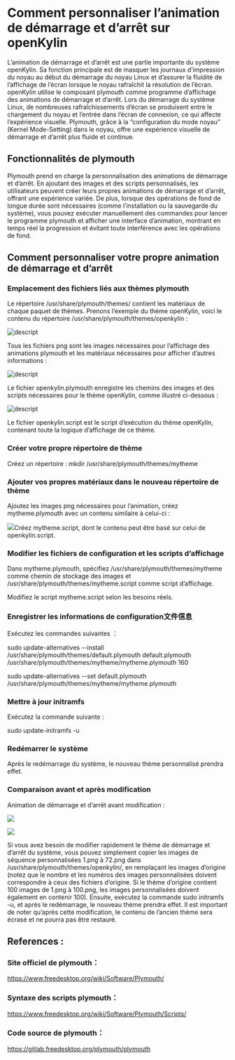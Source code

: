 # Comment personnaliser l’animation de démarrage et d’arrêt sur openKylin

L’animation de démarrage et d’arrêt est une partie importante du système openKylin. Sa fonction principale est de masquer les journaux d’impression du noyau au début du démarrage du noyau Linux et d’assurer la fluidité de l’affichage de l’écran lorsque le noyau rafraîchit la résolution de l’écran. openKylin utilise le composant plymouth comme programme d’affichage des animations de démarrage et d’arrêt. Lors du démarrage du système Linux, de nombreuses rafraîchissements d’écran se produisent entre le chargement du noyau et l’entrée dans l’écran de connexion, ce qui affecte l’expérience visuelle. Plymouth, grâce à la “configuration du mode noyau” (Kernel Mode-Setting) dans le noyau, offre une expérience visuelle de démarrage et d’arrêt plus fluide et continue.

## Fonctionnalités de plymouth

Plymouth prend en charge la personnalisation des animations de démarrage et d’arrêt. En ajoutant des images et des scripts personnalisés, les utilisateurs peuvent créer leurs propres animations de démarrage et d’arrêt, offrant une expérience variée. De plus, lorsque des opérations de fond de longue durée sont nécessaires (comme l’installation ou la sauvegarde du système), vous pouvez exécuter manuellement des commandes pour lancer le programme plymouth et afficher une interface d’animation, montrant en temps réel la progression et évitant toute interférence avec les opérations de fond.

## Comment personnaliser votre propre animation de démarrage et d’arrêt

### Emplacement des fichiers liés aux thèmes plymouth

Le répertoire /usr/share/plymouth/themes/ contient les matériaux de chaque paquet de thèmes. Prenons l’exemple du thème openKylin, voici le contenu du répertoire /usr/share/plymouth/themes/openkylin :

![descript](./assets/如何在openkylin上制作个性化开关机动画/1720961423.2230046.jpeg)

Tous les fichiers png sont les images nécessaires pour l’affichage des animations plymouth et les matériaux nécessaires pour afficher d’autres informations :

![descript](./assets/如何在openkylin上制作个性化开关机动画/1720961423.2243407.jpeg)


Le fichier openkylin.plymouth enregistre les chemins des images et des scripts nécessaires pour le thème openKylin, comme illustré ci-dessous :

![descript](./assets/如何在openkylin上制作个性化开关机动画/1720961423.2249289.jpeg)

Le fichier openkylin.script est le script d’exécution du thème openKylin, contenant toute la logique d’affichage de ce thème.

### Créer votre propre répertoire de thème

Créez un répertoire : mkdir /usr/share/plymouth/themes/mytheme

### Ajouter vos propres matériaux dans le nouveau répertoire de thème

Ajoutez les images png nécessaires pour l’animation, créez mytheme.plymouth avec un contenu similaire à celui-ci :

![](./assets/如何在openkylin上制作个性化开关机动画/1720961423.225891.png)Créez mytheme.script, dont le contenu peut être basé sur celui de openkylin.script.

### Modifier les fichiers de configuration et les scripts d’affichage

Dans mytheme.plymouth, spécifiez /usr/share/plymouth/themes/mytheme comme chemin de stockage des images et /usr/share/plymouth/themes/mytheme.script comme script d’affichage.

Modifiez le script mytheme.script selon les besoins réels.

### Enregistrer les informations de configuration文件信息

Exécutez les commandes suivantes ：

sudo update-alternatives --install /usr/share/plymouth/themes/default.plymouth default.plymouth /usr/share/plymouth/themes/mytheme/mytheme.plymouth 160

sudo update-alternatives --set default.plymouth /usr/share/plymouth/themes/mytheme/mytheme.plymouth

### Mettre à jour initramfs

Exécutez la commande suivante :

sudo update-initramfs -u

### Redémarrer le système

Après le redémarrage du système, le nouveau thème personnalisé prendra effet.

### Comparaison avant et après modification

Animation de démarrage et d’arrêt avant modification :

![](./assets/如何在openkylin上制作个性化开关机动画/1720961423.2269077.jpeg)

![](./assets/如何在openkylin上制作个性化开关机动画/1720961423.2271826.jpeg)

Si vous avez besoin de modifier rapidement le thème de démarrage et d’arrêt du système, vous pouvez simplement copier les images de séquence personnalisées 1.png à 72.png dans /usr/share/plymouth/themes/openkylin/, en remplaçant les images d’origine (notez que le nombre et les numéros des images personnalisées doivent correspondre à ceux des fichiers d’origine. Si le thème d’origine contient 100 images de 1.png à 100.png, les images personnalisées doivent également en contenir 100). Ensuite, exécutez la commande sudo initramfs -u, et après le redémarrage, le nouveau thème prendra effet. Il est important de noter qu’après cette modification, le contenu de l’ancien thème sera écrasé et ne pourra pas être restauré.


## References : 

### Site officiel de plymouth：

<https://www.freedesktop.org/wiki/Software/Plymouth/>

### Syntaxe des scripts plymouth：

<https://www.freedesktop.org/wiki/Software/Plymouth/Scripts/>

### Code source de plymouth：

<https://gitlab.freedesktop.org/plymouth/plymouth>

